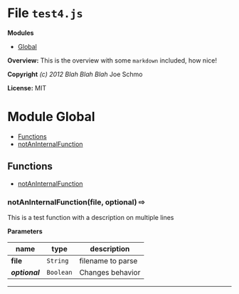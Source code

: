 # File `test4.js`

**Modules**
* [Global](#module-Global)


**Overview:** This is the overview with some `markdown` included, how nice!



**Copyright** *(c) 2012 Blah Blah Blah* Joe Schmo

**License:** MIT 



# Module Global


* [Functions](#functions)
* [notAnInternalFunction](#notAnInternalFunction-file-optional-x21e8-)



## Functions
* [notAnInternalFunction](#notAnInternalFunction-file-optional-x21e8-)

### notAnInternalFunction(file, optional)  &#x21e8; 

This is a test function   with a description on multiple lines



**Parameters**

| name | type | description |
|------|------|-------------|
| **file** | `String` | filename to parse |
| ***optional*** | `Boolean` | Changes behavior |


---


